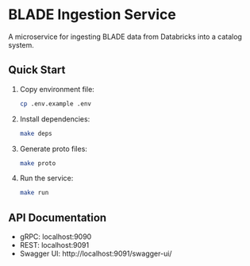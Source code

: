 # BLADE Ingestion Service

A microservice for ingesting BLADE data from Databricks into a catalog system.

## Quick Start

1. Copy environment file:
   ```bash
   cp .env.example .env
   ```

2. Install dependencies:
   ```bash
   make deps
   ```

3. Generate proto files:
   ```bash
   make proto
   ```

4. Run the service:
   ```bash
   make run
   ```
   
## API Documentation

- gRPC: localhost:9090
- REST: localhost:9091
- Swagger UI: http://localhost:9091/swagger-ui/